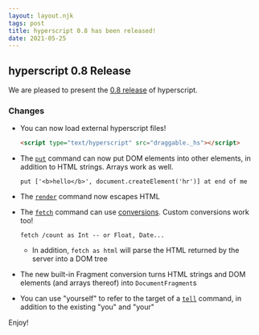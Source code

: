 ```yaml
---
layout: layout.njk
tags: post
title: hyperscript 0.8 has been released!
date: 2021-05-25
---
```


## hyperscript 0.8 Release

We are pleased to present the 
[0.8 release](https://unpkg.com/browse/hyperscript.org@0.8/) 
of hyperscript.

### Changes

*	You can now load external hyperscript files!

	```html
	<script type="text/hyperscript" src="draggable._hs"></script>
	```

*	The [`put`](/commands/put) command can now put DOM elements into other
	elements, in addition to HTML strings. Arrays work as well.

	```hyperscript
	put ['<b>hello</b>', document.createElement('hr')] at end of me
	```

*	The [`render`](/commands/render) command now escapes HTML

*	The [`fetch`](/commands/fetch) command can use [conversions](/expressions/as).
	Custom conversions work too!

	```hyperscript
	fetch /count as Int -- or Float, Date...
	```

	*	In addition, `fetch as html` will parse the HTML returned by the server
		into a DOM tree
*	The new built-in Fragment conversion turns HTML strings and DOM elements
	(and arrays thereof) into `DocumentFragment`s

*	You can use "yourself" to refer to the target of a [`tell`](/commands/tell)
	command, in addition to the existing "you" and "your"

Enjoy!
